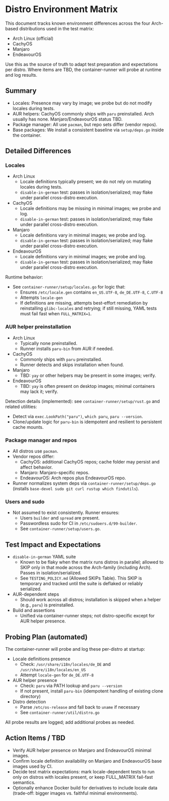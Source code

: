# Distro Environment Matrix

This document tracks known environment differences across the four Arch-based distributions used in the test matrix:

- Arch Linux (official)
- CachyOS
- Manjaro
- EndeavourOS

Use this as the source of truth to adapt test preparation and expectations per distro. Where items are TBD, the container-runner will probe at runtime and log results.

## Summary

- Locales: Presence may vary by image; we probe but do not modify locales during tests.
- AUR helpers: CachyOS commonly ships with `paru` preinstalled. Arch usually has none. Manjaro/EndeavourOS status TBD.
- Package manager: All use `pacman`, but repo sets differ (vendor repos).
- Base packages: We install a consistent baseline via `setup/deps.go` inside the container.

## Detailed Differences

### Locales

- Arch Linux
  - Locale definitions typically present; we do not rely on mutating locales during tests.
  - `disable-in-german` test: passes in isolation/serialized; may flake under parallel cross-distro execution.
- CachyOS
  - Locale definitions may be missing in minimal images; we probe and log.
  - `disable-in-german` test: passes in isolation/serialized; may flake under parallel cross-distro execution.
- Manjaro
  - Locale definitions vary in minimal images; we probe and log.
  - `disable-in-german` test: passes in isolation/serialized; may flake under parallel cross-distro execution.
- EndeavourOS
  - Locale definitions vary in minimal images; we probe and log.
  - `disable-in-german` test: passes in isolation/serialized; may flake under parallel cross-distro execution.

Runtime behavior:
- See `container-runner/setup/locales.go` for logic that:
  - Ensures `/etc/locale.gen` contains `en_US.UTF-8`, `de_DE.UTF-8`, `C.UTF-8`
  - Attempts `locale-gen`
  - If definitions are missing, attempts best-effort remediation by reinstalling `glibc-locales` and retrying; if still missing, YAML tests must fail fast when `FULL_MATRIX=1`.

### AUR helper preinstallation

- Arch Linux
  - Typically none preinstalled.
  - Runner installs `paru-bin` from AUR if needed.
- CachyOS
  - Commonly ships with `paru` preinstalled.
  - Runner detects and skips installation when found.
- Manjaro
  - TBD: `yay` or other helpers may be present in some images; verify.
- EndeavourOS
  - TBD: `yay` is often present on desktop images; minimal containers may lack it; verify.

Detection details (implemented): see `container-runner/setup/rust.go` and related utilities:
- Detect via `exec.LookPath("paru")`, `which paru`, `paru --version`.
- Clone/update logic for `paru-bin` is idempotent and resilient to persistent cache mounts.

### Package manager and repos

- All distros use `pacman`.
- Vendor repos differ:
  - CachyOS: additional CachyOS repos; cache folder may persist and affect behavior.
  - Manjaro: Manjaro-specific repos.
  - EndeavourOS: Arch repos plus EndeavourOS repo.
- Runner normalizes system deps via `container-runner/setup/deps.go` (installs `base-devel sudo git curl rustup which findutils`).

### Users and sudo

- Not assumed to exist consistently. Runner ensures:
  - Users `builder` and `spread` are present.
  - Passwordless sudo for CI in `/etc/sudoers.d/99-builder`.
  - See `container-runner/setup/users.go`.

## Test Impact and Expectations

- `disable-in-german` YAML suite
  - Known to be flaky when the matrix runs distros in parallel; allowed to SKIP only in that mode across the Arch-family (including Arch). Passes in isolation/serialized.
  - See `TESTING_POLICY.md` (Allowed SKIPs Table). This SKIP is temporary and tracked until the suite is deflaked or reliably serialized.
- AUR-dependent steps
  - Should work across all distros; installation is skipped when a helper (e.g., `paru`) is preinstalled.
- Build and assertions
  - Unified via container-runner steps; not distro-specific except for AUR helper presence.

## Probing Plan (automated)

The container-runner will probe and log these per-distro at startup:

- Locale definitions presence
  - Check: `/usr/share/i18n/locales/de_DE` and `/usr/share/i18n/locales/en_US`
  - Attempt `locale-gen` for `de_DE.UTF-8`
- AUR helper presence
  - Check: `paru` via PATH lookup and `paru --version`
  - If not present, install `paru-bin` (idempotent handling of existing clone directory)
- Distro detection
  - Parse `/etc/os-release` and fall back to `uname` if necessary
  - See `container-runner/util/distro.go`

All probe results are logged; add additional probes as needed.

## Action Items / TBD

- Verify AUR helper presence on Manjaro and EndeavourOS minimal images.
- Confirm locale definition availability on Manjaro and EndeavourOS base images used by CI.
- Decide test matrix expectations: mark locale-dependent tests to run only on distros with locales present, or keep FULL_MATRIX fail-fast semantics.
- Optionally enhance Docker build for derivatives to include locale data (trade-off: bigger images vs. faithful minimal environments).
